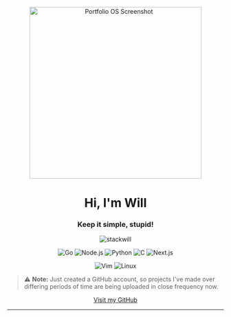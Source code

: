 <p align="center">
  <img src="https://i.postimg.cc/C5V0bFNL/stackwill-19-05-2025-1.png" alt="Portfolio OS Screenshot" width="400"/>
</p>


<h1 align="center">Hi, I'm Will</h1>
<h3 align="center">Keep it simple, stupid!</h3>

<p align="center">
  <img src="https://komarev.com/ghpvc/?username=stackwill&label=Profile%20views&color=0e75b6&style=for-the-badge" alt="stackwill" />
</p>

<p align="center">
  <img src="https://img.shields.io/badge/Go-00ADD8?style=for-the-badge&logo=go&logoColor=white" alt="Go" />
  <img src="https://img.shields.io/badge/Node.js-339933?style=for-the-badge&logo=node.js&logoColor=white" alt="Node.js" />
  <img src="https://img.shields.io/badge/Python-3776AB?style=for-the-badge&logo=python&logoColor=white" alt="Python" />
  <img src="https://img.shields.io/badge/C-A8B9CC?style=for-the-badge&logo=c&logoColor=white" alt="C" />
  <img src="https://img.shields.io/badge/Next.js-000000?style=for-the-badge&logo=next.js&logoColor=white" alt="Next.js" />
</p>

<p align="center">
  <img src="https://img.shields.io/badge/Vim-019733?style=for-the-badge&logo=vim&logoColor=white" alt="Vim" />
  <img src="https://img.shields.io/badge/Linux-FCC624?style=for-the-badge&logo=linux&logoColor=black" alt="Linux" />
</p>

> ⚠️ **Note:** Just created a GitHub account, so projects I've made over differing periods of time are being uploaded in close frequency now. 


<p align="center">
  <a href="https://github.com/stackwill" target="_blank">Visit my GitHub</a>
</p>

---

